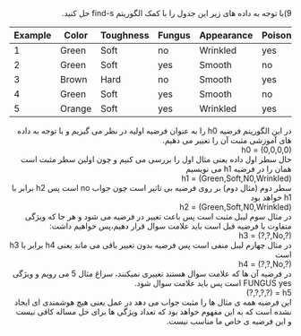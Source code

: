 <div dir="rtl">
  9)با توجه به داده های زیر این جدول را با کمک الگوریتم find-s حل کنید.
  </div>
  
| Example | Color  | Toughness | Fungus | Appearance | Poisonous |
|---------|--------|-----------|--------|------------|-----------|
| 1       | Green  | Soft      | no     | Wrinkled   | yes       |
| 2       | Green  | Soft      | yes    | Smooth     | no        |
| 3       | Brown  | Hard      | no     | Smooth     | yes       |
| 4       | Green  | Soft      | yes    | Smooth     | no        |
| 5       | Orange | Soft      | yes    | Wrinkled   | yes       |

<div dir="rtl">
در این الگوریتم فرضیه h0 را به عنوان فرضیه اولیه در نظر می گیریم و با توجه به داده های آموزشی مثبت آن را تغییر می دهیم.
<br/>
h0 = (0,0,0,0)
<br/>
حال سطر اول داده یعنی مثال اول را بررسی می کنیم و چون اولین سطر مثبت است  همان را در فرضیه h1 می نویسیم    
<br/>
h1 = (Green,Soft,N0,Wrinkled)
<br/>
سطر دوم (مثال دوم) بر روی فرضیه بی تاثیر است چون جواب no است پس h2 برابر با h1 خواهد بود
<br/>
h2 = (Green,Soft,N0,Wrinkled)
<br/>
در مثال سوم  لیبل مثبت است پس باعث تغییر در فرضیه می شود و هر جا که ویژگی متفاوت با فرضیه قبل است باید علامت سوال قرار دهیم،پس خواهیم داشت:
<br/>
h3 = (?,?,No,?)
<br/>
در مثال چهارم لیبل منفی است پس فرضیه بدون تغییر  باقی می ماند یعنی h4 برابر با h3 است
<br/>
h4 = (?,?,No,?)
<br/>
در فرضیه آن ها که علامت سوال هستند تغییری نمیکنند، سراغ مثال 5 می رویم و ویژگی FUNGUS  yes است پس باید علامت سوال شود.
<br/>
h5 = (?,?,?,?)
<br/>
این فرضیه همه ی مثال ها را مثبت جواب می دهد در عمل یعنی هیچ هوشمندی ای ایجاد نشده است که به این مفهوم خواهد بود که تعداد ویژگی ها برای حل مساله کافی نیست
<br/>
و این فرضیه ی خاص ما مناسب نیست. 
